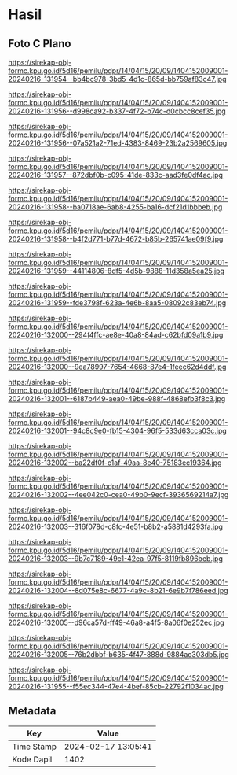 # Hasil

## Foto C Plano

https://sirekap-obj-formc.kpu.go.id/5d16/pemilu/pdpr/14/04/15/20/09/1404152009001-20240216-131954--bb4bc978-3bd5-4d1c-865d-bb759af83c47.jpg

https://sirekap-obj-formc.kpu.go.id/5d16/pemilu/pdpr/14/04/15/20/09/1404152009001-20240216-131956--d998ca92-b337-4f72-b74c-d0cbcc8cef35.jpg

https://sirekap-obj-formc.kpu.go.id/5d16/pemilu/pdpr/14/04/15/20/09/1404152009001-20240216-131956--07a521a2-71ed-4383-8469-23b2a2569605.jpg

https://sirekap-obj-formc.kpu.go.id/5d16/pemilu/pdpr/14/04/15/20/09/1404152009001-20240216-131957--872dbf0b-c095-41de-833c-aad3fe0df4ac.jpg

https://sirekap-obj-formc.kpu.go.id/5d16/pemilu/pdpr/14/04/15/20/09/1404152009001-20240216-131958--ba0718ae-6ab8-4255-ba16-dcf21d1bbbeb.jpg

https://sirekap-obj-formc.kpu.go.id/5d16/pemilu/pdpr/14/04/15/20/09/1404152009001-20240216-131958--b4f2d771-b77d-4672-b85b-265741ae09f9.jpg

https://sirekap-obj-formc.kpu.go.id/5d16/pemilu/pdpr/14/04/15/20/09/1404152009001-20240216-131959--44114806-8df5-4d5b-9888-11d358a5ea25.jpg

https://sirekap-obj-formc.kpu.go.id/5d16/pemilu/pdpr/14/04/15/20/09/1404152009001-20240216-131959--fde3798f-623a-4e6b-8aa5-08092c83eb74.jpg

https://sirekap-obj-formc.kpu.go.id/5d16/pemilu/pdpr/14/04/15/20/09/1404152009001-20240216-132000--294f4ffc-ae8e-40a8-84ad-c62bfd09a1b9.jpg

https://sirekap-obj-formc.kpu.go.id/5d16/pemilu/pdpr/14/04/15/20/09/1404152009001-20240216-132000--9ea78997-7654-4668-87e4-1feec62d4ddf.jpg

https://sirekap-obj-formc.kpu.go.id/5d16/pemilu/pdpr/14/04/15/20/09/1404152009001-20240216-132001--6187b449-aea0-49be-988f-4868efb3f8c3.jpg

https://sirekap-obj-formc.kpu.go.id/5d16/pemilu/pdpr/14/04/15/20/09/1404152009001-20240216-132001--94c8c9e0-fb15-4304-96f5-533d63cca03c.jpg

https://sirekap-obj-formc.kpu.go.id/5d16/pemilu/pdpr/14/04/15/20/09/1404152009001-20240216-132002--ba22df0f-c1af-49aa-8e40-75183ec19364.jpg

https://sirekap-obj-formc.kpu.go.id/5d16/pemilu/pdpr/14/04/15/20/09/1404152009001-20240216-132002--4ee042c0-cea0-49b0-9ecf-3936569214a7.jpg

https://sirekap-obj-formc.kpu.go.id/5d16/pemilu/pdpr/14/04/15/20/09/1404152009001-20240216-132003--316f078d-c8fc-4e51-b8b2-a5881d4293fa.jpg

https://sirekap-obj-formc.kpu.go.id/5d16/pemilu/pdpr/14/04/15/20/09/1404152009001-20240216-132003--9b7c7189-49e1-42ea-97f5-8119fb896beb.jpg

https://sirekap-obj-formc.kpu.go.id/5d16/pemilu/pdpr/14/04/15/20/09/1404152009001-20240216-132004--8d075e8c-6677-4a9c-8b21-6e9b7f786eed.jpg

https://sirekap-obj-formc.kpu.go.id/5d16/pemilu/pdpr/14/04/15/20/09/1404152009001-20240216-132005--d96ca57d-ff49-46a8-a4f5-8a06f0e252ec.jpg

https://sirekap-obj-formc.kpu.go.id/5d16/pemilu/pdpr/14/04/15/20/09/1404152009001-20240216-132005--76b2dbbf-b635-4f47-888d-9884ac303db5.jpg

https://sirekap-obj-formc.kpu.go.id/5d16/pemilu/pdpr/14/04/15/20/09/1404152009001-20240216-131955--f55ec344-47e4-4bef-85cb-22792f1034ac.jpg


## Metadata

| Key        | Value               |
| ---------- | ------------------- |
| Time Stamp | 2024-02-17 13:05:41 |
| Kode Dapil | 1402                |



